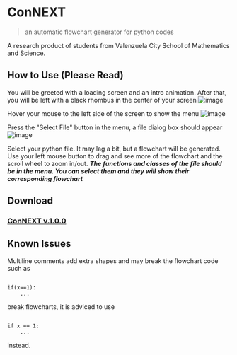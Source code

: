# ConNEXT
> an automatic flowchart generator for python codes

A research product of students from Valenzuela City School of Mathematics and Science.

## How to Use (Please Read)
You will be greeted with a loading screen and an intro animation. After that, you will be left with a black rhombus in the center of your screen
![image](https://github.com/Goodymind/ConNEXT/assets/105787755/e31535f9-35f5-49a3-9b69-43735a79527f)

Hover your mouse to the left side of the screen to show the menu
![image](https://github.com/Goodymind/ConNEXT/assets/105787755/d760c09f-c0c8-4e2b-a75a-da5e906fc832)

Press the "Select File" button in the menu, a file dialog box should appear
![image](https://github.com/Goodymind/ConNEXT/assets/105787755/89085081-098c-4066-a0c1-d66a16e7a99f)

Select your python file. It may lag a bit, but a flowchart will be generated. Use your left mouse button to drag and see more of the flowchart and the scroll wheel to zoom in/out.
<b><i> The functions and classes of the file should be in the menu. You can select them and they will show their corresponding flowchart </b></i>

## Download
### [ConNEXT v.1.0.0](https://github.com/Goodymind/ConNEXT/releases/tag/v1.0.0)

## Known Issues

Multiline comments add extra shapes and may break the flowchart
code such as

<code>
if(x==1):
    ... 
</code>

break flowcharts, it is adviced to use

<code>
if x == 1:
    ...
</code>

instead.

